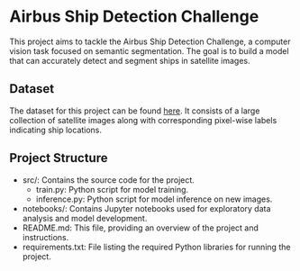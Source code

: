 # Airbus Ship Detection Challenge
This project aims to tackle the Airbus Ship Detection Challenge, a computer vision task focused on semantic segmentation. The goal is to build a model that can accurately detect and segment ships in satellite images.  
## Dataset
The dataset for this project can be found [here](https://www.kaggle.com/c/airbus-ship-detection/data). It consists of a large collection of satellite images along with corresponding pixel-wise labels indicating ship locations.
## Project Structure
* src/: Contains the source code for the project.
  * train.py: Python script for model training.  
  * inference.py: Python script for model inference on new images.
* notebooks/: Contains Jupyter notebooks used for exploratory data analysis and model development.
* README.md: This file, providing an overview of the project and instructions.
* requirements.txt: File listing the required Python libraries for running the project.

